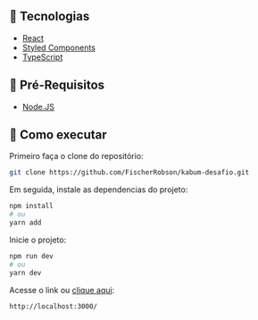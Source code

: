 ## 🚀 Tecnologias
  - [React](https://reactjs.org)
- [Styled Components](https://styled-components.com/)
- [TypeScript](https://www.typescriptlang.org/)

## 🚀 Pré-Requisitos
  - [Node.JS](https://nodejs.org/en/)
  
## 🚀 Como executar

Primeiro faça o clone do repositório:
```bash
git clone https://github.com/FischerRobson/kabum-desafio.git
```
Em seguida, instale as dependencias do projeto:
```bash
npm install
# ou
yarn add
```
Inicie o projeto:
```bash
npm run dev
# ou
yarn dev
```
Acesse o link ou <a href="http://localhost:3000/">clique aqui</a>:
```bash
http://localhost:3000/
```







